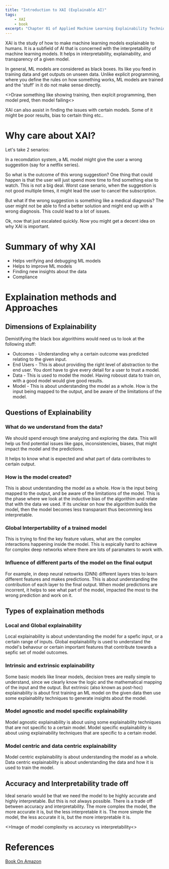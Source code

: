 ```yaml
---
title: "Introduction to XAI (Explainable AI)"
tags: 
    - XAI
    - book
excerpt: "Chapter 01 of Applied Machine Learning Explainability Techniques book by Aditya Bhattacharya"
---
```


XAI is the study of how to make machine learning models explainable to humans. It is a subfield of AI that is concerned with the interpretability of machine learning models. It helps in interpretability, explainability, and transparency of a given model.

In general, ML models are considered as black boxes. Its like you feed in training data and get outputs on unseen data. Unlike explicit programming, where you define the rules on how something works, ML models are trained and the 'stuff' in it do not make sense directly.

<>Draw something like showing training, then explcit programming, then model pred, then model failing<>

XAI can also assist in finding the issues with certain models. Some of it might be poor results, bias to certain thing etc..

# Why care about XAI?

Let's take 2 senarios:

In a recomdation system, a ML model might give the user a wrong suggestion (say for a netflix series).

So what is the outcome of this wrong suggestion? One thing that could happen is that the user will just spend more time to find something else to watch. This is not a big deal. Worst case senario, when the suggestion is not good multiple times, it might lead the user to cancel the subscription.

But what if the wrong suggestion is something like a medical diagnosis? The user might not be able to find a better solution and might end up with a wrong diagnosis. This could lead to a lot of issues.

Ok, now that just escalated quickly. Now you might get a decent idea on why XAI is important.

# Summary of why XAI

- Helps verifying and debugging ML models
- Helps to improve ML models
- Finding new insights about the data
- Compliance

# Explaination methods and Approaches

## Dimensions of Explainability

Demistifying the black box algorithims would need us to look at the following stuff:

* Outcomes - Understanding why a certain outcome was predicted relating to the given input.
* End Users - This is about providing the right level of abstraction to the end user. You dont have to give every detail for a user to trust a model.
* Data - This is used to model the model. Having roboust data to train on, with a good model would give good results.
* Model - This is about understanding the model as a whole. How is the input being mapped to the output, and be aware of the limitations of the model.



## Questions of Explainability

### What do we understand from the data?

We should spend enough time analyzing and exploring the data. This will help us find potential issues like gaps, inconsistencies, biases, that might impact the model and the predictions.

It helps to know what is expected and what part of data contributes to certain output.

### How is the model created?

This is about understanding the model as a whole. How is the input being mapped to the output, and be aware of the limitations of the model. This is the phase where we look at the inductive bias of the algorithim and relate that with the data we used. If its unclear on how the algorithim builds the model, then the model becomes less transparant thus becomming less interpretable.

### Global Interpertability of a trained model

This is trying to find the key feature values, what are the complex interactions happening inside the model. This is espically hard to achieve for complex deep networks where there are lots of paramaters to work with.

### Influence of different parts of the model on the final output

For example, in deep neural netowrks (DNN) different layers tries to learn different features and makes predictions. This is about understanding the contribution of each layer to the final output. When model predictions are incorrent, it helps to see what part of the model, impacted the most to the wrong prediction and work on it.

## Types of explaination methods

### Local and Global explainability

Local explainability is about understanding the model for a spefic input, or a certain range of inputs. Global explainability is used to understand the model's behavour or certain important features that contribute towards a sepfic set of model outcomes.

### Intrinsic and extrinsic explainability

Some basic models like linear models, decision trees are really simple to understand, since we clearly know the logic and the mathematical mapping of the input and the output. But extrinsic (also known as post-hoc) explainability is about first training an ML model on the given data then use some explainablity techniques to generate insights about the model.

### Model agnostic and model specific explainability

Model agnostic explainability is about using some explainability techniques that are not specific to a certain model. Model specific explainability is about using explainability techniques that are specific to a certain model.

### Model centric and data centric explainability

Model centric explainability is about understanding the model as a whole. Data centric explainability is about understanding the data and how it is used to train the model.

## Accuracy and Interpretability trade off

Ideal senario would be that we need the model to be highly accurate and highly interpretable. But this is not always possible. There is a trade off between accuracy and interpretability. The more complex the model, the more accurate it is, but the less interpretable it is. The more simple the model, the less accurate it is, but the more interpretable it is.

<>Image of model complexity vs accuracy vs interpretability<>


# References

[Book On Amazon](https://www.amazon.in/Applied-Machine-Learning-Explainability-Techniques/dp/1803246154/)